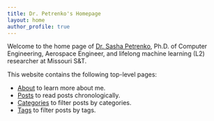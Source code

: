 ```yaml
---
title: Dr. Petrenko's Homepage
layout: home
author_profile: true
---
```


Welcome to the home page of [Dr. Sasha Petrenko](_pages/about.md), Ph.D. of Computer Engineering, Aerospace Engineer, and lifelong machine learning (L2) researcher at Missouri S&T.

This website contains the following top-level pages:

- [About](_pages/about.md) to learn more about me.
- [Posts](_pages/posts.md) to read posts chronologically.
- [Categories](_pages/categories.md) to filter posts by categories.
- [Tags](_pages/tags.md) to filter posts by tags.
